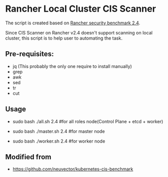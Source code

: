 # Rancher Local Cluster CIS Scanner

The script is created based on [Rancher security benchmark 2.4](https://rancher.com/docs/rancher/v2.x/en/security/rancher-2.4/benchmark-2.4/).

Since CIS Scanner on Rancher v2.4 doesn't support scanning on local cluster, this script is to help user to automating the task.

## Pre-requisites:
- jq (This probably the only one require to install manually)
- grep
- awk
- sed
- tr
- cut

## Usage

- sudo bash ./all.sh 2.4 #for all roles node(Control Plane + etcd + worker)

- sudo bash ./master.sh 2.4 #for master node

- sudo bash ./worker.sh 2.4 #for worker node

## Modified from
- https://github.com/neuvector/kubernetes-cis-benchmark

